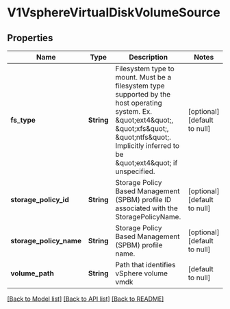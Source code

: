 # V1VsphereVirtualDiskVolumeSource

## Properties
Name | Type | Description | Notes
------------ | ------------- | ------------- | -------------
**fs_type** | **String** | Filesystem type to mount. Must be a filesystem type supported by the host operating system. Ex. \&quot;ext4\&quot;, \&quot;xfs\&quot;, \&quot;ntfs\&quot;. Implicitly inferred to be \&quot;ext4\&quot; if unspecified. | [optional] [default to null]
**storage_policy_id** | **String** | Storage Policy Based Management (SPBM) profile ID associated with the StoragePolicyName. | [optional] [default to null]
**storage_policy_name** | **String** | Storage Policy Based Management (SPBM) profile name. | [optional] [default to null]
**volume_path** | **String** | Path that identifies vSphere volume vmdk | [default to null]

[[Back to Model list]](../README.md#documentation-for-models) [[Back to API list]](../README.md#documentation-for-api-endpoints) [[Back to README]](../README.md)


